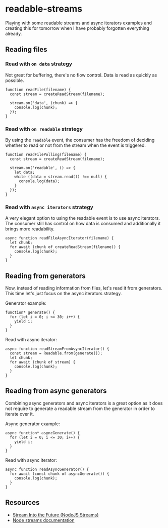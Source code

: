 # readable-streams
Playing with some readable streams and async iterators examples and creating this for tomorrow when I have probably forgotten everything already.

## Reading files
### Read with `on data` strategy
Not great for buffering, there's no flow control. Data is read as quickly as possible.
```JS
function readFile(filename) {
  const stream = createReadStream(filename);

  stream.on('data', (chunk) => {
    console.log(chunk);
  });
}
```

### Read with `on readable` strategy
By using the `readable` event, the consumer has the freedom of deciding whether to read or not from the stream when the event is triggered.
```JS
function readFilePolling(filename) {
  const stream = createReadStream(filename);

  stream.on('readable', () => {
    let data;
    while ((data = stream.read()) !== null) {
      console.log(data);
    }
  });
}
```

### Read with `async iterators` strategy
A very elegant option to using the readable event is to use async iterators. The consumer still has control on how data is consumed and additionally it brings more readability.
```JS
async function readFileAsyncIterator(filename) {
  let chunk;
  for await (chunk of createReadStream(filename)) {
    console.log(chunk);
  }
}
```

## Reading from generators
Now, instead of reading information from files, let's read it from generators. This time let's just focus on the async iterators strategy.

Generator example:
```JS
function* generate() {
  for (let i = 0; i <= 30; i++) {
    yield i;
  }
}
```

Read with async iterator:

```JS
async function readStreamFromAsyncIterator() {
  const stream = Readable.from(generate());
  let chunk;
  for await (chunk of stream) {
    console.log(chunk);
  }
}
```

## Reading from async generators
Combining async generators and async iterators is a great option as it does not require to generate a readable stream from the generator in order to iterate over it.

Async generator example:
```JS
async function* asyncGenerate() {
  for (let i = 0; i <= 30; i++) {
    yield i;
  }
}

```

Read with async iterator:
```JS
async function readAsyncGenerator() {
  for await (const chunk of asyncGenerate()) {
    console.log(chunk);
  }
}
```

## Resources
- [Stream Into the Future (NodeJS Streams)](https://www.youtube.com/watch?v=aTEDCotcn20)
- [Node streams documentation](https://nodejs.org/api/stream.html)
